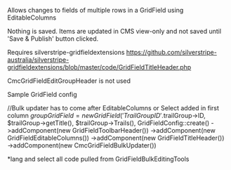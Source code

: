 Allows changes to fields of multiple rows in a GridField using EditableColumns

Nothing is saved. Items are updated in CMS view-only and not saved until 'Save & Publish' button clicked.

Requires silverstripe-gridfieldextensions
https://github.com/silverstripe-australia/silverstripe-gridfieldextensions/blob/master/code/GridFieldTitleHeader.php

CmcGridFieldEditGroupHeader is not used

Sample GridField config

//Bulk updater has to come after EditableColumns or Select added in first column
$groupGridField = new GridField(
                        'TrailGroupID'.$trailGroup->ID,
                        $trailGroup->getTitle(),
                        $trailGroup->Trails(),
                        GridFieldConfig::create()
                            ->addComponent(new GridFieldToolbarHeader())
                            ->addComponent(new GridFieldEditableColumns())
                            ->addComponent(new GridFieldTitleHeader())
                            ->addComponent(new CmcGridFieldBulkUpdater())


*lang and select all code pulled from GridFieldBulkEditingTools


